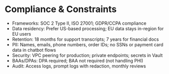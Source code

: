 # Compliance & Constraints

- Frameworks: SOC 2 Type II, ISO 27001; GDPR/CCPA compliance
- Data residency: Prefer US-based processing; EU data stays in-region for EU users
- Retention: 18 months for support transcripts; 7 years for financial docs
- PII: Names, emails, phone numbers, order IDs; no SSNs or payment card data in chatbot flows
- Security: VPC peering for production; private endpoints; secrets in Vault
- BAAs/DPAs: DPA required; BAA not required (not handling PHI)
- Audit: Access logs, prompt logs with redaction, monthly reviews
